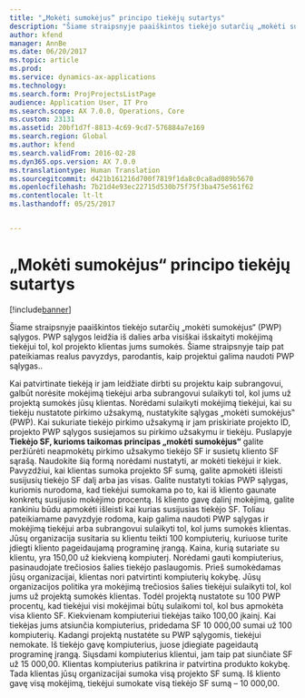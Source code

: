 ```yaml
---
title: "„Mokėti sumokėjus“ principo tiekėjų sutartys"
description: "Šiame straipsnyje paaiškintos tiekėjo sutarčių „mokėti sumokėjus“ (PWP) sąlygos. PWP sąlygos leidžia iš dalies arba visiškai išskaityti mokėjimą tiekėjui tol, kol projekto klientas jums sumokės. Šiame straipsnyje taip pat pateikiamas realus pavyzdys, parodantis, kaip projektui galima naudoti PWP sąlygas.."
author: kfend
manager: AnnBe
ms.date: 06/20/2017
ms.topic: article
ms.prod: 
ms.service: dynamics-ax-applications
ms.technology: 
ms.search.form: ProjProjectsListPage
audience: Application User, IT Pro
ms.search.scope: AX 7.0.0, Operations, Core
ms.custom: 23131
ms.assetid: 20bf1d7f-8813-4c69-9cd7-576884a7e169
ms.search.region: Global
ms.author: kfend
ms.search.validFrom: 2016-02-28
ms.dyn365.ops.version: AX 7.0.0
ms.translationtype: Human Translation
ms.sourcegitcommit: d421b161216d700f7819f1da8c0ca8ad089b5670
ms.openlocfilehash: 7b21d4e93ec22715d530b75f75f3ba475e561f62
ms.contentlocale: lt-lt
ms.lasthandoff: 05/25/2017


---
```


# <a name="pay-when-paid-vendor-agreements"></a>„Mokėti sumokėjus“ principo tiekėjų sutartys

[!include[banner](../includes/banner.md)]


Šiame straipsnyje paaiškintos tiekėjo sutarčių „mokėti sumokėjus“ (PWP) sąlygos. PWP sąlygos leidžia iš dalies arba visiškai išskaityti mokėjimą tiekėjui tol, kol projekto klientas jums sumokės. Šiame straipsnyje taip pat pateikiamas realus pavyzdys, parodantis, kaip projektui galima naudoti PWP sąlygas..

Kai patvirtinate tiekėją ir jam leidžiate dirbti su projektu kaip subrangovui, galbūt norėsite mokėjimą tiekėjui arba subrangovui sulaikyti tol, kol jums už projektą sumokės jūsų klientas. Norėdami sulaikyti mokėjimą tiekėjui, kai su tiekėju nustatote pirkimo užsakymą, nustatykite sąlygas „mokėti sumokėjus‟ (PWP). Kai sukuriate tiekėjo pirkimo užsakymą ir jam priskiriate projekto ID, projekto PWP sąlygos susiejamos su pirkimo užsakymu ir tiekėju. Puslapyje **Tiekėjo SF, kurioms taikomas principas „mokėti sumokėjus“** galite peržiūrėti neapmokėtų pirkimo užsakymo tiekėjo SF ir susietų kliento SF sąrašą. Naudokite šią formą norėdami nustatyti, ar mokėti tiekėjui ir kiek. Pavyzdžiui, kai klientas sumoka projekto SF sumą, galite apmokėti išleisti susijusių tiekėjo SF dalį arba jas visas. Galite nustatyti tokias PWP sąlygas, kuriomis nurodoma, kad tiekėjui sumokama po to, kai iš kliento gaunate konkretų susijusio mokėjimo procentą. Iš kliento gavę dalinį mokėjimą, galite rankiniu būdu apmokėti išleisti kai kurias susijusias tiekėjo SF. Toliau pateikiamame pavyzdyje rodoma, kaip galima naudoti PWP sąlygas ir mokėjimą tiekėjui arba subrangovui sulaikyti tol, kol jums sumokės klientas. Jūsų organizacija susitaria su klientu teikti 100 kompiuterių, kuriuose turite įdiegti kliento pageidaujamą programinę įrangą. Kaina, kurią sutariate su klientu, yra 150,00 už kiekvieną kompiuterį. Norėdami gauti kompiuterius, pasinaudojate trečiosios šalies tiekėjo paslaugomis. Prieš sumokėdamas jūsų organizacijai, klientas nori patvirtinti kompiuterių kokybę. Jūsų organizacijos politika yra mokėjimą trečiosios šalies tiekėjui sulaikyti tol, kol jums už projektą sumokės klientas. Todėl projektą nustatote su 100 PWP procentų, kad tiekėjui visi mokėjimai būtų sulaikomi tol, kol bus apmokėta visa kliento SF. Kiekvienam kompiuteriui tiekėjas taiko 100,00 įkainį. Kai tiekėjas jums atsiunčia kompiuterius, pridedama SF 10 000,00 sumai už 100 kompiuterių. Kadangi projektą nustatėte su PWP sąlygomis, tiekėjui nemokate. Iš tiekėjo gavę kompiuterius, juose įdiegiate pageidautą programinę įrangą. Siųsdami kompiuterius klientui, jam taip pat siunčiate SF už 15 000,00. Klientas kompiuterius patikrina ir patvirtina produkto kokybę. Tada klientas jūsų organizacijai sumoka visą projekto SF sumą. Iš kliento gavę visą mokėjimą, tiekėjui sumokate visą tiekėjo SF sumą – 10 000,00.




